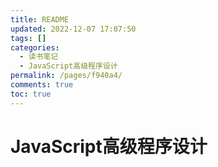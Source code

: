```yaml
---
title: README
updated: 2022-12-07 17:07:50
tags: []
categories:
  - 读书笔记
  - JavaScript高级程序设计
permalink: /pages/f940a4/
comments: true
toc: true
---
```

# JavaScript高级程序设计